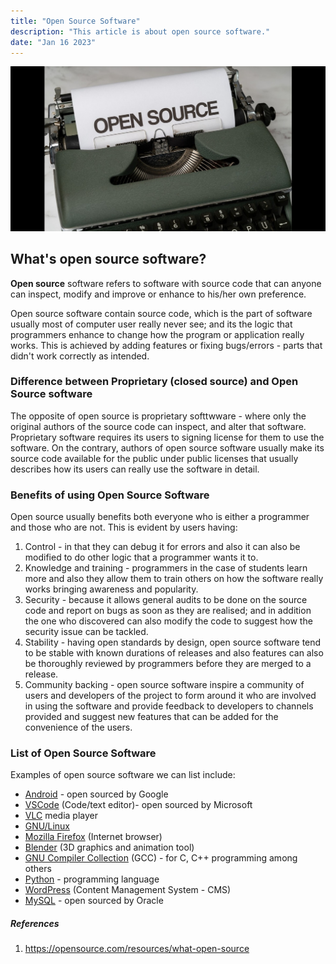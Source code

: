 ```yaml
---
title: "Open Source Software"
description: "This article is about open source software."
date: "Jan 16 2023"
---
```


![Open_Source_Software](./2023-01-16-open-source-software.jpg)

## What's open source software?

**Open source** software refers to software with source code that can anyone can inspect, modify and improve or enhance to his/her own preference.

Open source software contain source code, which is the part of software usually most of computer user really never see; and its the logic that programmers enhance to change how the program or application really works. This is achieved by adding features or fixing bugs/errors - parts that didn't work correctly as intended.

### Difference between Proprietary (closed source) and Open Source software

The opposite of open source is proprietary softtwware - where only the original authors of the source code can inspect, and alter that software. Proprietary software requires its users to signing license for them to use the software. On the contrary, authors of open source software usually make its source code available for the public under public licenses that usually describes how its users can really use the software in detail.

### Benefits of using Open Source Software

Open source usually benefits both everyone who is either a programmer and those who are not. This is evident by users having:

1. Control - in that they can debug it for errors and also it can also be modified to do other logic that a programmer wants it to.
2. Knowledge and training - programmers in the case of students learn more and also they allow them to train others on how the software really works bringing awareness and popularity.
3. Security - because it allows general audits to be done on the source code and report on bugs as soon as they are realised; and in addition the one who discovered can also modify the code to suggest how the security issue can be tackled.
4. Stability - having open standards by design, open source software tend to be stable with known durations of releases and also features can also be thoroughly reviewed by programmers before they are merged to a release.
5. Community backing - open source software inspire a community of users and developers of the project to form around it who are involved in using the software and provide feedback to developers to channels provided and suggest new features that can be added for the convenience of the users.

### List of Open Source Software

Examples of open source software we can list include:

- [Android](https://www.android.com/) - open sourced by Google
- [VSCode](https://code.visualstudio.com) (Code/text editor)- open sourced by Microsoft
- [VLC](https://www.videolan.org/vlc/) media player
- [GNU/Linux](https://www.getgnulinux.org/en/linux/)
- [Mozilla Firefox](https://www.mozilla.org/en-US/firefox/new/) (Internet browser)
- [Blender](https://www.blender.org) (3D graphics and animation tool)
- [GNU Compiler Collection](https://gcc.gnu.org) (GCC) - for C, C++ programming among others
- [Python](https://www.python.org) - programming language
- [WordPress](https://wordpress.com) (Content Management System - CMS)
- [MySQL](https://www.mysql.com) - open sourced by Oracle

##### References

1. https://opensource.com/resources/what-open-source
